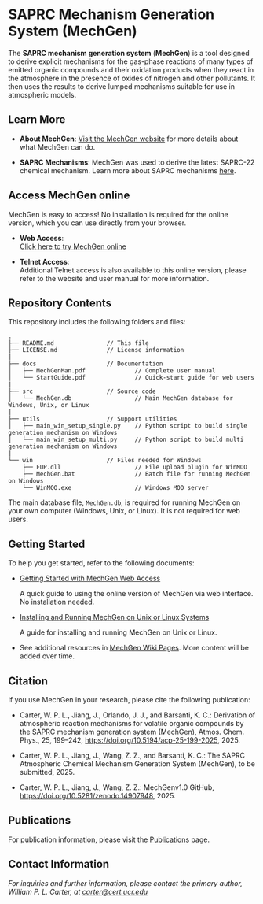 # SAPRC Mechanism Generation System (MechGen)

The **SAPRC mechanism generation system** (**MechGen**) is a tool designed to derive explicit mechanisms for the gas-phase reactions of many types of emitted organic compounds and their oxidation products when they react in the atmosphere in the presence of oxides of nitrogen and other pollutants. It then uses the results to derive lumped mechanisms suitable for use in atmospheric models.

## Learn More

- **About MechGen**: [Visit the MechGen website](https://mechgen.cert.ucr.edu/) for more details about what MechGen can do.

- **SAPRC Mechanisms**: MechGen was used to derive the latest SAPRC-22 chemical mechanism. Learn more about SAPRC mechanisms [here](https://intra.engr.ucr.edu/~carter/SAPRC/).

## Access MechGen online
MechGen is easy to access! No installation is required for the online version, which you can use directly from your browser.

- **Web Access**:<br>[Click here to try MechGen online](https://intra.engr.ucr.edu/~carter/SAPRC/)

- **Telnet Access**:<br>Additional Telnet access is also available to this online version, please refer to the website and user manual for more information.

## Repository Contents

This repository includes the following folders and files:

```
.
├── README.md               // This file
├── LICENSE.md              // License information
|
├── docs                    // Documentation
│   ├── MechGenMan.pdf              // Complete user manual
│   └── StartGuide.pdf              // Quick-start guide for web users
|
├── src                     // Source code
│   └── MechGen.db                  // Main MechGen database for Windows, Unix, or Linux
|
├── utils                   // Support utilities
│   ├── main_win_setup_single.py    // Python script to build single generation mechanism on Windows
│   └── main_win_setup_multi.py     // Python script to build multi generation mechanism on Windows
|
└── win                     // Files needed for Windows
    ├── FUP.dll                     // File upload plugin for WinMOO
    ├── MechGen.bat                 // Batch file for running MechGen on Windows
    └── WinMOO.exe                  // Windows MOO server
```

The main database file, `MechGen.db`, is required for running MechGen on your own computer (Windows, Unix, or Linux). It is not required for web users.


## Getting Started

To help you get started, refer to the following documents:

* [Getting Started with MechGen Web Access](https://github.com/SAPRC/MechGen/blob/master/docs/StartGuide.pdf)

  A quick guide to using the online version of MechGen via web interface. No installation needed.

* [Installing and Running MechGen on Unix or Linux Systems](https://github.com/SAPRC/MechGen/wiki/Install-and-Run-MechGen-on-Unix-or-Linux-Systems)

  A guide for installing and running MechGen on Unix or Linux.

* See additional resources in [MechGen Wiki Pages](https://github.com/SAPRC/MechGen/wiki). More content will be added over time.


## Citation

If you use MechGen in your research, please cite the following publication:

* Carter, W. P. L., Jiang, J., Orlando, J. J., and Barsanti, K. C.: Derivation of atmospheric reaction mechanisms for volatile organic compounds by the SAPRC mechanism generation system (MechGen), Atmos. Chem. Phys., 25, 199–242, https://doi.org/10.5194/acp-25-199-2025, 2025.

* Carter, W. P. L., Jiang, J., Wang, Z. Z., and Barsanti, K. C.: The SAPRC Atmospheric Chemical Mechanism Generation System (MechGen), to be submitted, 2025.

* Carter, W. P. L., Jiang, J., Wang, Z. Z.: MechGenv1.0 GitHub, https://doi.org/10.5281/zenodo.14907948, 2025.


## Publications

For publication information, please visit the [Publications](https://github.com/SAPRC/MechGen/wiki/Publications) page.


## Contact Information

*For inquiries and further information, please contact the primary author, William P. L. Carter, at carter@cert.ucr.edu*
